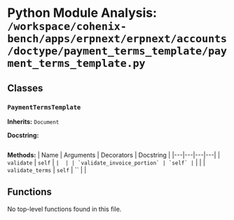 # Python Module Analysis: `/workspace/cohenix-bench/apps/erpnext/erpnext/accounts/doctype/payment_terms_template/payment_terms_template.py`

## Classes

### `PaymentTermsTemplate`
**Inherits:** `Document`


**Docstring:**
```

```

**Methods:**
| Name | Arguments | Decorators | Docstring |
|---|---|---|---|
| `validate` | `self` | `` |  |
| `validate_invoice_portion` | `self` | `` |  |
| `validate_terms` | `self` | `` |  |





## Functions

No top-level functions found in this file.
